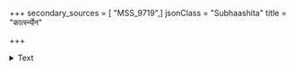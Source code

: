 +++
secondary_sources = [ "MSS_9719",]
jsonClass = "Subhaashita"
title = "कार्त्स्न्येन"

+++

<details><summary>Text</summary>

कार्त्स्न्येन निर्वर्णयितुं च रूपम् इच्छन्ति तत्पूर्वसमागमानाम्।  
न च प्रियेष्वायतलोचनानां समग्रपातीनि विलोचनानि॥
</details>
